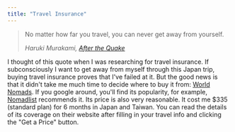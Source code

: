 ```yaml
---
title: "Travel Insurance"
---
```


> No matter how far you travel, you can never get away from yourself.
>
> <cite>Haruki Murakami, [After the Quake](http://amzn.to/2qpS6mq)</cite>

I thought of this quote when I was researching for travel insurance. If subconsciously I want to get away from myself through this Japan trip, buying travel insurance proves that I've failed at it. But the good news is that it didn't take me much time to decide where to buy it from: [World Nomads](https://www.worldnomads.com/travel-insurance/). If you google around, you'll find its popularity, for example, [Nomadlist](https://nomadlist.com) recommends it. Its price is also very reasonable. It cost me $335 (standard plan) for 6 months in Japan and Taiwan. You can read the details of its coverage on their website after filling in your travel info and clicking the "Get a Price" button. 
